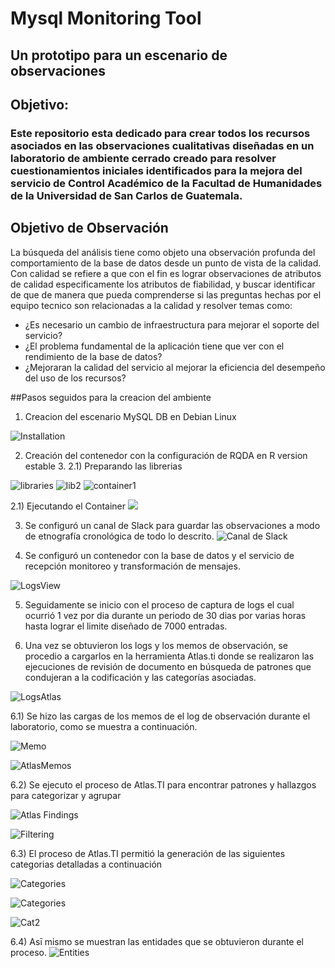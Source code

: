 # Mysql Monitoring Tool
##  Un prototipo para un escenario de observaciones
## Objetivo: 
### Este repositorio esta dedicado para crear todos los recursos asociados en las observaciones cualitativas diseñadas en un laboratorio de ambiente cerrado creado para resolver cuestionamientos iniciales identificados para la mejora del servicio de Control Académico de la Facultad de Humanidades de la Universidad de San Carlos de Guatemala.

## Objetivo de Observación
La búsqueda del análisis tiene como objeto una observación profunda del comportamiento de la base de datos desde un punto de vista de la calidad. Con calidad se refiere a que con el fin es lograr observaciones de atributos de calidad especificamente los atributos de fiabilidad, y buscar identificar de que de manera que pueda comprenderse si las preguntas hechas por el equipo tecnico son relacionadas a la calidad y resolver temas como:

* ¿Es necesario un cambio de infraestructura para mejorar el soporte del servicio?
* ¿El problema fundamental de la aplicación tiene que ver con el rendimiento de la base de datos?
* ¿Mejoraran la calidad del servicio al mejorar la eficiencia del desempeño del uso de los recursos?

##Pasos seguidos para la creacion del ambiente

1) Creacion del escenario MySQL DB en Debian Linux

![Installation](https://github.com/Muppity/MysqlMonitoringTool/blob/main/Pictures/finish-install_reboot_in_progress_0.png)


2) Creación del contenedor con la configuración de RQDA en R version estable 3.
2.1) Preparando las librerias

![libraries](https://github.com/Muppity/MysqlMonitoringTool/blob/main/Pictures/Screenshot%20from%202021-10-06%2013-02-02.png)
![lib2](https://github.com/Muppity/MysqlMonitoringTool/blob/main/Pictures/Screenshot%20from%202021-10-06%2013-33-30.png)
![container1](https://github.com/Muppity/MysqlMonitoringTool/blob/main/Pictures/Screenshot%20from%202021-10-08%2018-28-02.png)


2.1) Ejecutando el Container
![](https://github.com/Muppity/MysqlMonitoringTool/blob/main/Pictures/Screenshot%20from%202021-10-08%2018-17-36.png)

3) Se configuró un canal de Slack para guardar las observaciones a modo de etnografía cronológica de todo lo descrito.
![Canal de Slack](https://app.slack.com/client/T0189P8RJJC/C017D6FULNS)

4) Se configuró un contenedor con la base de datos y el servicio de recepción monitoreo y transformación de mensajes.

![LogsView](https://github.com/Muppity/MysqlMonitoringTool/blob/main/Pictures/Screen%20Shot%202021-10-15%20at%2011.42.13%20PM.png)


5) Seguidamente se inicio con el proceso de captura de logs el cual ocurrió 1 vez por dia durante un periodo de 30 dias por varias horas hasta lograr el limite diseñado de 7000 entradas.

6) Una vez se obtuvieron los logs y los memos de observación, se procedio a cargarlos en la herramienta Atlas.ti donde se realizaron las ejecuciones de revisión de documento en búsqueda de patrones que condujeran a la codificación y las categorías asociadas.

![LogsAtlas](https://github.com/Muppity/MysqlMonitoringTool/blob/main/Pictures/Screenshot%202021-10-15%20233511.png)

6.1) Se hizo las cargas de los memos de el log de observación durante el laboratorio, como se muestra a continuación.

![Memo](https://github.com/Muppity/MysqlMonitoringTool/blob/main/Pictures/Screenshot%202021-10-15%20233424.png)

![AtlasMemos](https://github.com/Muppity/MysqlMonitoringTool/blob/main/Pictures/Screenshot%202021-10-15%20233414.png)

6.2) Se ejecuto el proceso de Atlas.TI para encontrar patrones y hallazgos para categorizar y agrupar

![Atlas Findings](https://github.com/Muppity/MysqlMonitoringTool/blob/main/Pictures/Screenshot%202021-10-15%20195634.png)


![Filtering](https://github.com/Muppity/MysqlMonitoringTool/blob/main/Pictures/Screenshot%202021-10-15%20200641.png)

6.3) El proceso de Atlas.TI permitió la generación de las siguientes categorias detalladas a continuación

![Categories](https://github.com/Muppity/MysqlMonitoringTool/blob/main/Pictures/Screenshot%202021-10-15%20233330.png)


![Categories](https://github.com/Muppity/MysqlMonitoringTool/blob/main/Pictures/Screenshot%202021-10-15%20233302.png)

![Cat2](https://github.com/Muppity/MysqlMonitoringTool/blob/main/Pictures/Screenshot%202021-10-15%20233343.png)

6.4) Asī mismo se muestran las entidades que se obtuvieron durante el proceso.
![Entities](https://github.com/Muppity/MysqlMonitoringTool/blob/main/Pictures/Screenshot%202021-10-15%20210157.png)


